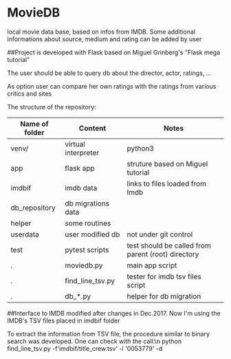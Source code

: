 # MovieDB
local movie data base, based on infos from IMDB. 
Some additional informations about source, medium and rating can be added by user

##Project is developed with Flask based on Miguel Grinberg's "Flask mega tutorial" 

The user should be able to query db about the director, actor, ratings, ...

As option user can compare her own ratings with the ratings from various critics and sites

The structure of the repository:

| Name of folder | Content | Notes |
| ---- | ---- | ---- |
| venv/ | virtual interpreter | python3 |
| app | flask app | struture based on Miguel tutorial |
| imdbif | imdb data | links to files loaded from Imdb |
| db_repository | db migrations data |  |
| helper | some routines |  |
| userdata | user modified db | not under git control |
| test | pytest scripts | test should be called from parent (root) directory | 
| . | moviedb.py | main app script |
| . | find_line_tsv.py | tester for imdb tsv files script |
| . | db_*.py | helper for db migration |

##Interface to IMDB modified after changes in Dec.2017. Now I'm using the IMDB's TSV files placed in imdbif folder

To extract the information from TSV file, the procedure similar to binary search was developed. 
One can check with the call:\n
python find_line_tsv.py -f'imdbif/title_crew.tsv' -i '0053779'  -d
